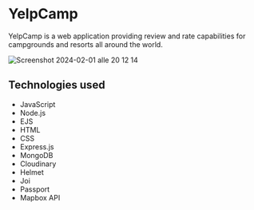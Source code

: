 # YelpCamp
YelpCamp is a web application providing review and rate capabilities for campgrounds and resorts all around the world.

![Screenshot 2024-02-01 alle 20 12 14](https://github.com/gianmarioiamoni/yelp-campgrounds/assets/113024091/6e5de159-bd05-4db4-afda-af768c471260)

## Technologies used
- JavaScript
- Node.js
- EJS
- HTML
- CSS
- Express.js
- MongoDB
- Cloudinary
- Helmet
- Joi
- Passport
- Mapbox API




